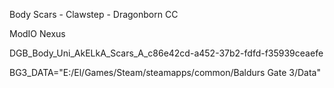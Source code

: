 Body Scars - Clawstep - Dragonborn CC

ModIO
Nexus

DGB_Body_Uni_AkELkA_Scars_A_c86e42cd-a452-37b2-fdfd-f35939ceaefe

BG3_DATA="E:/El/Games/Steam/steamapps/common/Baldurs Gate 3/Data"

